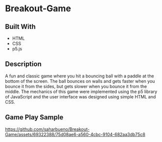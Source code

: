 # Breakout-Game

## Built With
- HTML
- CSS
- p5.js

## Description
A fun and classic game where you hit a bouncing ball with a paddle at the bottom of the screen. The ball bounces on walls and gets faster when you bounce it from the sides, but gets slower when you bounce it from the middle. The mechanics of this game were implemented using the p5 library of JavaScript and the user interface was designed using simple HTML and CSS. 

## Game Play Sample
https://github.com/saharbueno/Breakout-Game/assets/69322388/75d08ae6-a560-4cbc-9104-682aa3db75c8

